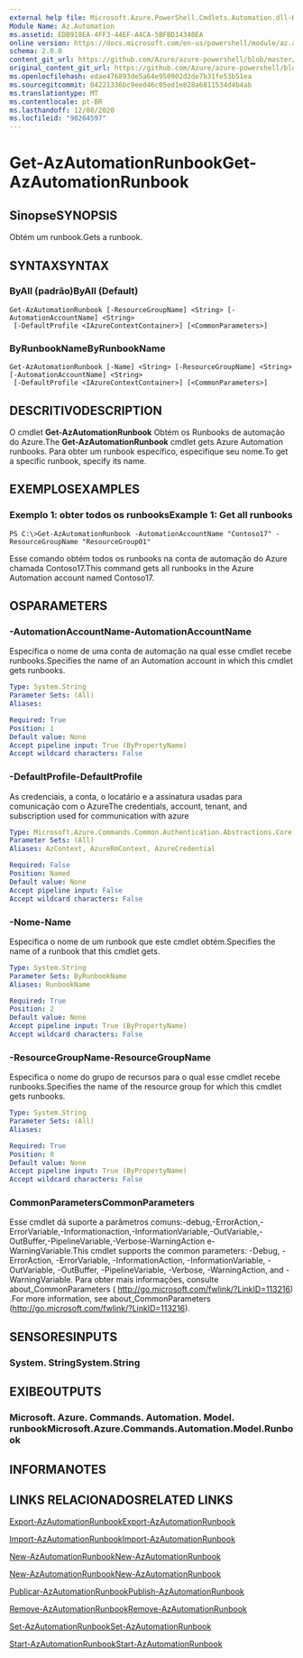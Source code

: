 ```yaml
---
external help file: Microsoft.Azure.PowerShell.Cmdlets.Automation.dll-Help.xml
Module Name: Az.Automation
ms.assetid: EDB918EA-4FF3-44EF-A4CA-5BFBD14340EA
online version: https://docs.microsoft.com/en-us/powershell/module/az.automation/get-azautomationrunbook
schema: 2.0.0
content_git_url: https://github.com/Azure/azure-powershell/blob/master/src/Automation/Automation/help/Get-AzAutomationRunbook.md
original_content_git_url: https://github.com/Azure/azure-powershell/blob/master/src/Automation/Automation/help/Get-AzAutomationRunbook.md
ms.openlocfilehash: edae476893de5a64e950902d2de7b31fe53b51ea
ms.sourcegitcommit: 04221336bc9eed46c05ed1e828a6811534d4b4ab
ms.translationtype: MT
ms.contentlocale: pt-BR
ms.lasthandoff: 12/08/2020
ms.locfileid: "98264597"
---
```

# <span data-ttu-id="fa1f0-101">Get-AzAutomationRunbook</span><span class="sxs-lookup"><span data-stu-id="fa1f0-101">Get-AzAutomationRunbook</span></span>

## <span data-ttu-id="fa1f0-102">Sinopse</span><span class="sxs-lookup"><span data-stu-id="fa1f0-102">SYNOPSIS</span></span>
<span data-ttu-id="fa1f0-103">Obtém um runbook.</span><span class="sxs-lookup"><span data-stu-id="fa1f0-103">Gets a runbook.</span></span>

## <span data-ttu-id="fa1f0-104">SYNTAX</span><span class="sxs-lookup"><span data-stu-id="fa1f0-104">SYNTAX</span></span>

### <span data-ttu-id="fa1f0-105">ByAll (padrão)</span><span class="sxs-lookup"><span data-stu-id="fa1f0-105">ByAll (Default)</span></span>
```
Get-AzAutomationRunbook [-ResourceGroupName] <String> [-AutomationAccountName] <String>
 [-DefaultProfile <IAzureContextContainer>] [<CommonParameters>]
```

### <span data-ttu-id="fa1f0-106">ByRunbookName</span><span class="sxs-lookup"><span data-stu-id="fa1f0-106">ByRunbookName</span></span>
```
Get-AzAutomationRunbook [-Name] <String> [-ResourceGroupName] <String> [-AutomationAccountName] <String>
 [-DefaultProfile <IAzureContextContainer>] [<CommonParameters>]
```

## <span data-ttu-id="fa1f0-107">DESCRITIVO</span><span class="sxs-lookup"><span data-stu-id="fa1f0-107">DESCRIPTION</span></span>
<span data-ttu-id="fa1f0-108">O cmdlet **Get-AzAutomationRunbook** Obtém os Runbooks de automação do Azure.</span><span class="sxs-lookup"><span data-stu-id="fa1f0-108">The **Get-AzAutomationRunbook** cmdlet gets Azure Automation runbooks.</span></span>
<span data-ttu-id="fa1f0-109">Para obter um runbook específico, especifique seu nome.</span><span class="sxs-lookup"><span data-stu-id="fa1f0-109">To get a specific runbook, specify its name.</span></span>

## <span data-ttu-id="fa1f0-110">EXEMPLOS</span><span class="sxs-lookup"><span data-stu-id="fa1f0-110">EXAMPLES</span></span>

### <span data-ttu-id="fa1f0-111">Exemplo 1: obter todos os runbooks</span><span class="sxs-lookup"><span data-stu-id="fa1f0-111">Example 1: Get all runbooks</span></span>
```
PS C:\>Get-AzAutomationRunbook -AutomationAccountName "Contoso17" -ResourceGroupName "ResourceGroup01"
```

<span data-ttu-id="fa1f0-112">Esse comando obtém todos os runbooks na conta de automação do Azure chamada Contoso17.</span><span class="sxs-lookup"><span data-stu-id="fa1f0-112">This command gets all runbooks in the Azure Automation account named Contoso17.</span></span>

## <span data-ttu-id="fa1f0-113">OS</span><span class="sxs-lookup"><span data-stu-id="fa1f0-113">PARAMETERS</span></span>

### <span data-ttu-id="fa1f0-114">-AutomationAccountName</span><span class="sxs-lookup"><span data-stu-id="fa1f0-114">-AutomationAccountName</span></span>
<span data-ttu-id="fa1f0-115">Especifica o nome de uma conta de automação na qual esse cmdlet recebe runbooks.</span><span class="sxs-lookup"><span data-stu-id="fa1f0-115">Specifies the name of an Automation account in which this cmdlet gets runbooks.</span></span>

```yaml
Type: System.String
Parameter Sets: (All)
Aliases:

Required: True
Position: 1
Default value: None
Accept pipeline input: True (ByPropertyName)
Accept wildcard characters: False
```

### <span data-ttu-id="fa1f0-116">-DefaultProfile</span><span class="sxs-lookup"><span data-stu-id="fa1f0-116">-DefaultProfile</span></span>
<span data-ttu-id="fa1f0-117">As credenciais, a conta, o locatário e a assinatura usadas para comunicação com o Azure</span><span class="sxs-lookup"><span data-stu-id="fa1f0-117">The credentials, account, tenant, and subscription used for communication with azure</span></span>

```yaml
Type: Microsoft.Azure.Commands.Common.Authentication.Abstractions.Core.IAzureContextContainer
Parameter Sets: (All)
Aliases: AzContext, AzureRmContext, AzureCredential

Required: False
Position: Named
Default value: None
Accept pipeline input: False
Accept wildcard characters: False
```

### <span data-ttu-id="fa1f0-118">-Nome</span><span class="sxs-lookup"><span data-stu-id="fa1f0-118">-Name</span></span>
<span data-ttu-id="fa1f0-119">Especifica o nome de um runbook que este cmdlet obtém.</span><span class="sxs-lookup"><span data-stu-id="fa1f0-119">Specifies the name of a runbook that this cmdlet gets.</span></span>

```yaml
Type: System.String
Parameter Sets: ByRunbookName
Aliases: RunbookName

Required: True
Position: 2
Default value: None
Accept pipeline input: True (ByPropertyName)
Accept wildcard characters: False
```

### <span data-ttu-id="fa1f0-120">-ResourceGroupName</span><span class="sxs-lookup"><span data-stu-id="fa1f0-120">-ResourceGroupName</span></span>
<span data-ttu-id="fa1f0-121">Especifica o nome do grupo de recursos para o qual esse cmdlet recebe runbooks.</span><span class="sxs-lookup"><span data-stu-id="fa1f0-121">Specifies the name of the resource group for which this cmdlet gets runbooks.</span></span>

```yaml
Type: System.String
Parameter Sets: (All)
Aliases:

Required: True
Position: 0
Default value: None
Accept pipeline input: True (ByPropertyName)
Accept wildcard characters: False
```

### <span data-ttu-id="fa1f0-122">CommonParameters</span><span class="sxs-lookup"><span data-stu-id="fa1f0-122">CommonParameters</span></span>
<span data-ttu-id="fa1f0-123">Esse cmdlet dá suporte a parâmetros comuns:-debug,-ErrorAction,-ErrorVariable,-Informationaction,-InformationVariable,-OutVariable,-OutBuffer,-PipelineVariable,-Verbose-WarningAction e-WarningVariable.</span><span class="sxs-lookup"><span data-stu-id="fa1f0-123">This cmdlet supports the common parameters: -Debug, -ErrorAction, -ErrorVariable, -InformationAction, -InformationVariable, -OutVariable, -OutBuffer, -PipelineVariable, -Verbose, -WarningAction, and -WarningVariable.</span></span> <span data-ttu-id="fa1f0-124">Para obter mais informações, consulte about_CommonParameters ( http://go.microsoft.com/fwlink/?LinkID=113216) .</span><span class="sxs-lookup"><span data-stu-id="fa1f0-124">For more information, see about_CommonParameters (http://go.microsoft.com/fwlink/?LinkID=113216).</span></span>

## <span data-ttu-id="fa1f0-125">SENSORES</span><span class="sxs-lookup"><span data-stu-id="fa1f0-125">INPUTS</span></span>

### <span data-ttu-id="fa1f0-126">System. String</span><span class="sxs-lookup"><span data-stu-id="fa1f0-126">System.String</span></span>

## <span data-ttu-id="fa1f0-127">EXIBE</span><span class="sxs-lookup"><span data-stu-id="fa1f0-127">OUTPUTS</span></span>

### <span data-ttu-id="fa1f0-128">Microsoft. Azure. Commands. Automation. Model. runbook</span><span class="sxs-lookup"><span data-stu-id="fa1f0-128">Microsoft.Azure.Commands.Automation.Model.Runbook</span></span>

## <span data-ttu-id="fa1f0-129">INFORMA</span><span class="sxs-lookup"><span data-stu-id="fa1f0-129">NOTES</span></span>

## <span data-ttu-id="fa1f0-130">LINKS RELACIONADOS</span><span class="sxs-lookup"><span data-stu-id="fa1f0-130">RELATED LINKS</span></span>

[<span data-ttu-id="fa1f0-131">Export-AzAutomationRunbook</span><span class="sxs-lookup"><span data-stu-id="fa1f0-131">Export-AzAutomationRunbook</span></span>](./Export-AzAutomationRunbook.md)

[<span data-ttu-id="fa1f0-132">Import-AzAutomationRunbook</span><span class="sxs-lookup"><span data-stu-id="fa1f0-132">Import-AzAutomationRunbook</span></span>](./Import-AzAutomationRunbook.md)

[<span data-ttu-id="fa1f0-133">New-AzAutomationRunbook</span><span class="sxs-lookup"><span data-stu-id="fa1f0-133">New-AzAutomationRunbook</span></span>](./New-AzAutomationRunbook.md)

[<span data-ttu-id="fa1f0-134">New-AzAutomationRunbook</span><span class="sxs-lookup"><span data-stu-id="fa1f0-134">New-AzAutomationRunbook</span></span>](./New-AzAutomationRunbook.md)

[<span data-ttu-id="fa1f0-135">Publicar-AzAutomationRunbook</span><span class="sxs-lookup"><span data-stu-id="fa1f0-135">Publish-AzAutomationRunbook</span></span>](./Publish-AzAutomationRunbook.md)

[<span data-ttu-id="fa1f0-136">Remove-AzAutomationRunbook</span><span class="sxs-lookup"><span data-stu-id="fa1f0-136">Remove-AzAutomationRunbook</span></span>](./Remove-AzAutomationRunbook.md)

[<span data-ttu-id="fa1f0-137">Set-AzAutomationRunbook</span><span class="sxs-lookup"><span data-stu-id="fa1f0-137">Set-AzAutomationRunbook</span></span>](./Set-AzAutomationRunbook.md)

[<span data-ttu-id="fa1f0-138">Start-AzAutomationRunbook</span><span class="sxs-lookup"><span data-stu-id="fa1f0-138">Start-AzAutomationRunbook</span></span>](./Start-AzAutomationRunbook.md)


